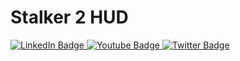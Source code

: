 # Stalker 2 HUD
<div id="badges">
  <a href="https://discord.gg/ZFt95M9S">
    <img src="https://steamuserimages-a.akamaihd.net/ugc/1916871957516410039/7E711FD4326F9270BD161D5FA09D6BFDE99D5466/?imw=5000&imh=5000&ima=fit&impolicy=Letterbox&imcolor=%23000000&letterbox=false" alt="LinkedIn Badge"/>
  </a>
  <a href="your-youtube-URL">
    <img src="https://img.shields.io/badge/YouTube-red?style=for-the-badge&logo=youtube&logoColor=white" alt="Youtube Badge"/>
  </a>
  <a href="your-twitter-URL">
    <img src="https://img.shields.io/badge/Twitter-blue?style=for-the-badge&logo=twitter&logoColor=white" alt="Twitter Badge"/>
  </a>
</div>

